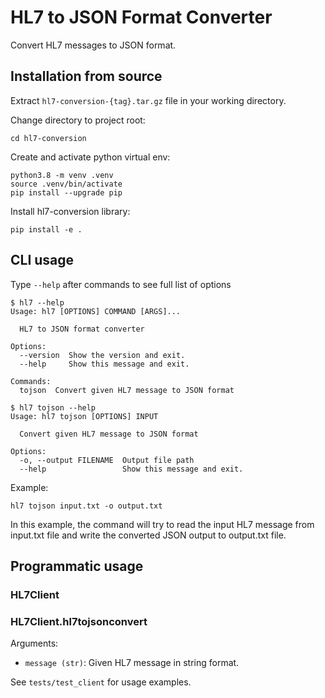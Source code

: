 HL7 to JSON Format Converter
==================================

Convert HL7 messages to JSON format. 

Installation from source
-------------------

Extract `hl7-conversion-{tag}.tar.gz` file in your working directory.

Change directory to project root:

    cd hl7-conversion

Create and activate python virtual env:

    python3.8 -m venv .venv
    source .venv/bin/activate
    pip install --upgrade pip

Install hl7-conversion library:
    
    pip install -e .

## CLI usage

Type `--help` after commands to see full list of options

```
$ hl7 --help
Usage: hl7 [OPTIONS] COMMAND [ARGS]...

  HL7 to JSON format converter

Options:
  --version  Show the version and exit.
  --help     Show this message and exit.

Commands:
  tojson  Convert given HL7 message to JSON format 
```
```
$ hl7 tojson --help
Usage: hl7 tojson [OPTIONS] INPUT

  Convert given HL7 message to JSON format

Options:
  -o, --output FILENAME  Output file path
  --help                 Show this message and exit.
```
Example:

    hl7 tojson input.txt -o output.txt

In this example, the command will try to read the input HL7 message from input.txt file and write the converted JSON output to output.txt file.

## Programmatic usage

### **HL7Client**

### **HL7Client.hl7tojsonconvert**

Arguments:
- `message (str)`: Given HL7 message in string format. 
 
See `tests/test_client` for usage examples.
